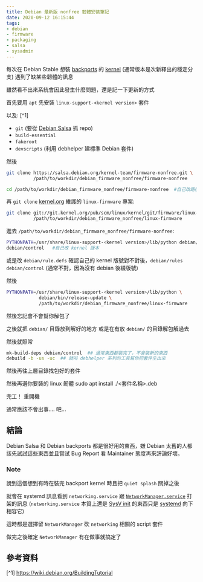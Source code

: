 ```yaml
---
title: Debian 最新版 nonfree 韌體安裝筆記
date: 2020-09-12 16:15:44
tags:
- debian
- firmware
- packaging
- salsa
- sysadmin
---
```


每次在 Debian Stable 想裝 [backports](https://backports.debian.org) 的 [kernel](https://kernel.org) (通常版本是次新釋出的穩定分支) 遇到了缺某些韌體的訊息

雖然看不出來系統會因此發生什麼問題，還是記一下更新的方式

<!--more-->

首先要用 `apt` 先安裝 `linux-support-<kernel version>` 套件

以及: [^1]

- `git` (要從 [Debian Salsa](https://salsa.debian.org) 抓 repo)
- `build-essential`
- `fakeroot` 
- `devscripts` (利用 debhelper 建標準 Debian 套件)


然後

```bash
git clone https://salsa.debian.org/kernel-team/firmware-nonfree.git \
          /path/to/workdir/debian_firmware_nonfree/firmware-nonfree

cd /path/to/workdir/debian_firmware_nonfree/firmware-nonfree  #自己改路徑
```

再 `git clone` [kernel.org](https://kernel.org) 維護的 `linux-firmware` 專案:

```bash
git clone git://git.kernel.org/pub/scm/linux/kernel/git/firmware/linux-firmware.git \
          /path/to/workdir/debian_firmware_nonfree/linux-firmware
```

進去 `/path/to/workdir/debian_firmware_nonfree/firmware-nonfree`:

```bash
PYTHONPATH=/usr/share/linux-support-<kernel version>/lib/python debian/rules \
debian/control   #自己改 kernel 版本
```

或是改 `debian/rule.defs` 確認自己的 kernel 版號對不對後，`debian/rules debian/control`
(通常不對，因為沒有 debian 後綴版號)

然後

```bash
PYTHONPATH=/usr/share/linux-support-<kernel version>/lib/python \
            debian/bin/release-update \
            /path/to/workdir/debian_firmware_nonfree/linux-firmware
```

然後忘記會不會幫你解包了

之後就把 `debian/` 目錄放到解好的地方 或是在有放 `debian/` 的目錄解包解過去

然後就照常

```bash
mk-build-deps debian/control  ## 通常東西都裝完了，不會裝新的東西
debuild -b -us -uc  ## 就叫 debhelper 系列的工具幫你把套件生出來
```

然後再往上層目錄找包好的套件

然後再選你要裝的 linux 韌體 sudo apt install ./<套件名稱>.deb

完工！ 重開機


通常應該不會出事.... 吧...


## 結論

Debian Salsa 和 Debian backports 都是很好用的東西，嫌 Debian 太舊的人都該先試試這些東西並且嘗試 Bug Report 看 Maintainer 態度再來評論好壞。

### Note


說到這個想到有時在裝完 backport kernel 時且把 `quiet splash` 關掉之後

就會在 systemd 訊息看到 `networking.service` 跟 [`NetworkManager.service`](https://en.wikipedia.org/wiki/NetworkManager) 打架的訊息
(`networking.service` 本質上還是 [SysV init](https://en.wikipedia.org/wiki/Init) 的東西只是 [systemd](https://en.wikipedia.org/wiki/Systemd) 向下相容它)

這時都是選擇留 `NetworkManager` 砍 `networking` 相關的 script 套件

做完之後確定 `NetworkManager` 有在做事就搞定了


## 參考資料

[^1] https://wiki.debian.org/BuildingTutorial
